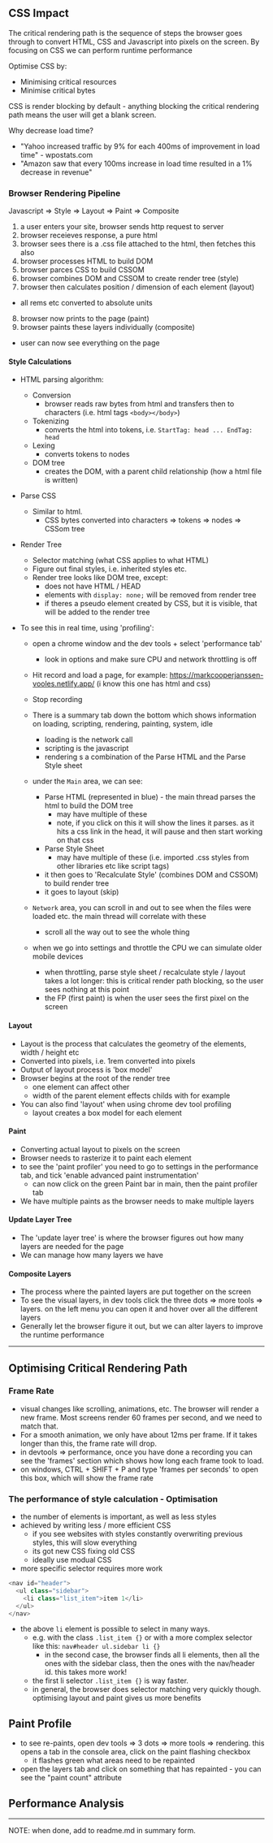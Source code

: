 ## CSS Impact
The critical rendering path is the sequence of steps the browser goes through to convert HTML, CSS and Javascript into pixels on the screen.
By focusing on CSS we can perform runtime performance 

Optimise CSS by:
- Minimising critical resources 
- Minimise critical bytes 

CSS is render blocking by default - anything blocking the critical rendering path means the user will get a blank screen. 

Why decrease load time?
- "Yahoo increased traffic by 9% for each 400ms of improvement in load time" - wpostats.com
- "Amazon saw that every 100ms increase in load time resulted in a 1% decrease in revenue" 

### Browser Rendering Pipeline 

Javascript => Style => Layout => Paint => Composite

1. a user enters your site, browser sends http request to server
2. browser receieves response, a pure html
3. browser sees there is a .css file attached to the html, then fetches this also
4. browser processes HTML to build DOM
5. browser parces CSS to build CSSOM
6. browser combines DOM and CSSOM to create render tree (style)
7. browser then calculates position / dimension of each element (layout)
  - all rems etc converted to absolute units 
8. browser now prints to the page (paint)
9. browser paints these layers individually (composite)
  - user can now see everything on the page

#### Style Calculations
- HTML parsing algorithm:
  - Conversion
    - browser reads raw bytes from html and transfers then to characters (i.e. html tags `<body></body>`)
  - Tokenizing
    - converts the html into tokens, i.e. `StartTag: head ... EndTag: head`
  - Lexing
    - converts tokens to nodes
  - DOM tree
    - creates the DOM, with a parent child relationship (how a html file is written)

- Parse CSS 
  - Similar to html. 
    - CSS bytes converted into characters => tokens => nodes => CSSom tree 

- Render Tree 
  - Selector matching (what CSS applies to what HTML)
  - Figure out final styles, i.e. inherited styles etc. 
  - Render tree looks like DOM tree, except:
    - does not have HTML / HEAD 
    - elements with `display: none;` will be removed from render tree
    - if theres a pseudo element created by CSS, but it is visible, that will be added to the render tree 

- To see this in real time, using 'profiling':
  - open a chrome window and the dev tools + select 'performance tab'
    - look in options and make sure CPU and network throttling is off 
  - Hit record and load a page, for example: https://markcooperjanssen-vooles.netlify.app/ (i know this one has html and css)
  - Stop recording 
  - There is a summary tab down the bottom which shows information on loading, scripting, rendering, painting, system, idle
    - loading is the network call
    - scripting is the javascript
    - rendering s a combination of the Parse HTML and the Parse Style sheet
  - under the `Main` area, we can see:
    - Parse HTML (represented in blue) - the main thread parses the html to build the DOM tree
      - may have multiple of these
      - note, if you click on this it will show the lines it parses. as it hits a css link in the head, it will pause and then start working on that css
    - Parse Style Sheet 
      - may have multiple of these (i.e. imported .css styles from other libraries etc like script tags)
    - it then goes to 'Recalculate Style' (combines DOM and CSSOM) to build render tree
    - it goes to layout (skip)
  - `Network` area, you can scroll in and out to see when the files were loaded etc. the main thread will correlate with these
    - scroll all the way out to see the whole thing

  - when we go into settings and throttle the CPU we can simulate older mobile devices 
    - when throttling, parse style sheet / recalculate style / layout takes a lot longer: this is critical render path blocking, so the user sees nothing at this point
    - the FP (first paint) is when the user sees the first pixel on the screen

#### Layout 
- Layout is the process that calculates the geometry of the elements, width / height etc 
- Converted into pixels, i.e. 1rem converted into pixels
- Output of layout process is 'box model' 
- Browser begins at the root of the render tree
  - one element can affect other 
  - width of the parent element effects childs with for example 
- You can also find 'layout' when using chrome dev tool profiling 
  - layout creates a box model for each element 

#### Paint 
- Converting actual layout to pixels on the screen
- Browser needs to rasterize it to paint each element 
- to see the 'paint profiler' you need to go to settings in the performance tab, and tick 'enable advanced paint instrumentation'
  - can now click on the green Paint bar in main, then the paint profiler tab 
- We have multiple paints as the browser needs to make multiple layers

#### Update Layer Tree 
- The 'update layer tree' is where the browser figures out how many layers are needed for the page 
- We can manage how many layers we have 

#### Composite Layers 
- The process where the painted layers are put together on the screen
- To see the visual layers, in dev tools click the three dots => more tools => layers. on the left menu you can open it and hover over all the different layers
- Generally let the browser figure it out, but we can alter layers to improve the runtime performance

---

## Optimising Critical Rendering Path

### Frame Rate 
- visual changes like scrolling, animations, etc. The browser will render a new frame. Most screens render 60 frames per second, and we need to match that. 
- For a smooth animation, we only have about 12ms per frame. If it takes longer than this, the frame rate will drop. 
- in devtools => performance, once you have done a recording you can see the 'frames' section which shows how long each frame took to load. 
- on windows, CTRL + SHIFT + P and type 'frames per seconds' to open this box, which will show the frame rate

### The performance of style calculation - Optimisation
- the number of elements is important, as well as less styles 
- achieved by writing less / more efficient CSS 
  - if you see websites with styles constantly overwriting previous styles, this will slow everything
  - its got new CSS fixing old CSS 
  - ideally use modual CSS 
- more specific selector requires more work
````js
<nav id="header">
  <ul class="sidebar">
    <li class="list_item">item 1</li>
  </ul>
</nav>
````
  - the above `li` element is possible to select in many ways.
    - e.g. with the class `.list_item {}` or with a more complex selector like this: `nav#header ul.sidebar li {}`
      - in the second case, the browser finds all li elements, then all the ones with the sidebar class, then the ones with the nav/header id. this takes more work!
    - the first li selector `.list_item {}` is way faster. 
    - in general, the browser does selector matching very quickly though. optimising layout and paint gives us more benefits
  
## Paint Profile 
- to see re-paints, open dev tools => 3 dots => more tools => rendering. this opens a tab in the console area, click on the paint flashing checkbox
  - it flashes green what areas need to be repainted
- open the layers tab and click on something that has repainted - you can see the "paint count" attribute 

## Performance Analysis 



---


NOTE: when done, add to readme.md in summary form.